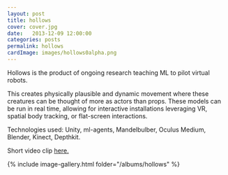 ```yaml
---
layout: post
title: hollows
cover: cover.jpg
date:   2013-12-09 12:00:00
categories: posts
permalink: hollows
cardImage: images/hollows0alpha.png
---
```


Hollows is the product of ongoing research teaching ML to pilot virtual robots.
<!--more-->
This creates physically plausible and dynamic movement where these creatures can be thought of more as actors than props.
These models can be run in real time, allowing for interactive installations leveraging VR, spatial body tracking, or flat-screen interactions.

Technologies used: Unity, ml-agents, Mandelbulber, Oculus Medium, Blender, Kinect, Depthkit.

Short video clip [here.](/hollows_00.mp4)

{% include image-gallery.html folder="/albums/hollows" %}
